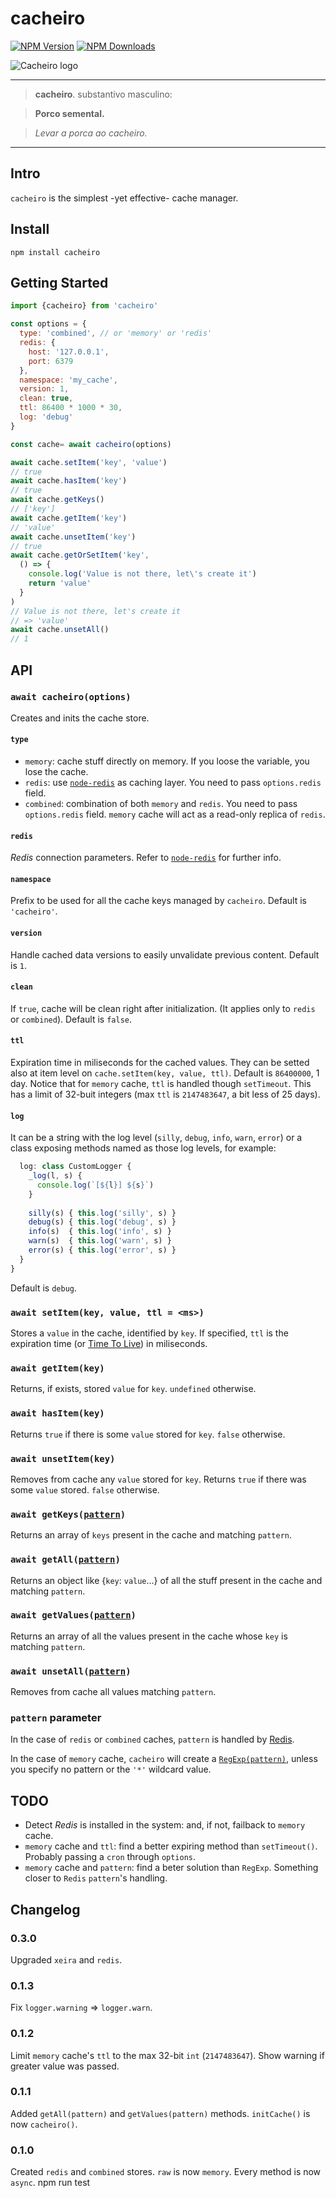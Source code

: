 # cacheiro
[![NPM Version](https://badge.fury.io/js/cacheiro.svg)](https://www.npmjs.com/package/cacheiro)
[![NPM Downloads](https://img.shields.io/npm/dm/cacheiro.svg?style=flat)](https://www.npmjs.com/package/cacheiro)

![Cacheiro logo](https://www.afialapis.com/os/cacheiro/logo.png)

---

> **cacheiro**. substantivo masculino:

> **Porco semental.**

> _Levar a porca ao cacheiro._

---

## Intro

`cacheiro` is the simplest -yet effective- cache manager.

## Install

```
npm install cacheiro
```

## Getting Started

```js
import {cacheiro} from 'cacheiro'

const options = {
  type: 'combined', // or 'memory' or 'redis'
  redis: {
    host: '127.0.0.1',
    port: 6379
  },
  namespace: 'my_cache',
  version: 1,
  clean: true,
  ttl: 86400 * 1000 * 30,
  log: 'debug'
}

const cache= await cacheiro(options)

await cache.setItem('key', 'value')
// true
await cache.hasItem('key')
// true
await cache.getKeys()
// ['key']
await cache.getItem('key')
// 'value'
await cache.unsetItem('key')
// true
await cache.getOrSetItem('key', 
  () => {
    console.log('Value is not there, let\'s create it')
    return 'value'
  } 
)
// Value is not there, let's create it
// => 'value'
await cache.unsetAll()
// 1
```

## API

### `await cacheiro(options)`
Creates and inits the cache store. 

#### `type`

- `memory`: cache stuff directly on memory. If you loose the variable, you lose the cache.
- `redis`: use [`node-redis`](https://github.com/redis/node-redis) as caching layer. You need to pass `options.redis` field.
- `combined`: combination of both `memory` and `redis`. You need to pass `options.redis` field. `memory` cache will act as a read-only replica of `redis`.

#### `redis`
_Redis_ connection parameters. Refer to [`node-redis`](https://github.com/redis/node-redis) for further info.

#### `namespace`
Prefix to be used for all the cache keys managed by `cacheiro`. Default is `'cacheiro'`.

#### `version`
Handle cached data versions to easily unvalidate previous content. Default is `1`.

#### `clean`
If `true`, cache will be clean right after initialization. (It applies only to `redis` or `combined`). Default is `false`.

#### `ttl`
Expiration time in miliseconds for the cached values. They can be setted also at item level on `cache.setItem(key, value, ttl)`. Default is `86400000`, 1 day.
Notice that for `memory` cache, `ttl` is handled though `setTimeout`. This has a limit of 32-buit integers (max `ttl` is `2147483647`, a bit less of 25 days).

#### `log`
It can be a string with the log level (`silly`, `debug`, `info`, `warn`, `error`) or a class exposing methods named as those log levels, for example:

```js
  log: class CustomLogger {
    _log(l, s) {
      console.log(`[${l}] ${s}`)
    }
    
    silly(s) { this.log('silly', s) }
    debug(s) { this.log('debug', s) }
    info(s)  { this.log('info', s) }
    warn(s)  { this.log('warn', s) }
    error(s) { this.log('error', s) }
  }
}
```

Default is `debug`.

### `await setItem(key, value, ttl = <ms>)`
Stores a `value` in the cache, identified by `key`. If specified, `ttl` is the expiration time (or [Time To Live](https://en.wikipedia.org/wiki/Time_to_live)) in miliseconds.


### `await getItem(key)`
Returns, if exists, stored `value` for `key`. `undefined` otherwise.

### `await hasItem(key)`
Returns `true` if there is some `value` stored for `key`. `false` otherwise.

### `await unsetItem(key)`
Removes from cache any `value` stored for `key`. Returns `true` if there was some `value` stored. `false` otherwise.

### `await getKeys(`[`pattern`](#pattern-parameter)`)`
Returns an array of `keys` present in the cache and matching `pattern`.

### `await getAll(`[`pattern`](#pattern-parameter)`)`
Returns an object like {`key`: `value`...} of all the stuff present in the cache and matching `pattern`.

### `await getValues(`[`pattern`](#pattern-parameter)`)`
Returns an array of all the values present in the cache whose `key` is matching `pattern`.

### `await unsetAll(`[`pattern`](#pattern-parameter)`)`
Removes from cache all values matching `pattern`.

### `pattern` parameter
In the case of `redis` or `combined` caches, `pattern` is handled by [Redis](https://redis.io/commands/keys/).

In the case of `memory` cache, `cacheiro` will create a [`RegExp(pattern)`](#memory-cache-and-pattern-in-getkeys), unless you specify no pattern or the `'*'` wildcard value. 


## TODO

 * Detect _Redis_ is installed in the system: and, if not, failback to `memory` cache.
 * `memory` cache and `ttl`: find a better expiring method than `setTimeout()`. Probably passing a `cron` through `options`.
 * `memory` cache and `pattern`: find a beter solution than `RegExp`. Something closer to `Redis` `pattern`'s handling.


## Changelog

### 0.3.0

Upgraded `xeira` and `redis`.

### 0.1.3

Fix `logger.warning` => `logger.warn`.

### 0.1.2

Limit `memory` cache's `ttl` to the max 32-bit `int` (`2147483647`). Show warning if greater value was passed.

### 0.1.1

Added `getAll(pattern)` and `getValues(pattern)` methods.
`initCache()` is now `cacheiro()`.

### 0.1.0
Created `redis` and `combined` stores. `raw` is now `memory`.
Every method is now `async`.
npm run test
